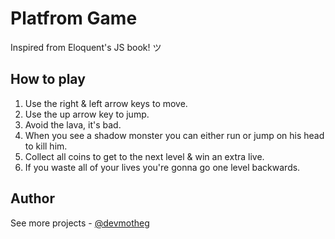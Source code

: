 # Platfrom Game

Inspired from Eloquent's JS book! ツ

## How to play

1. Use the right & left arrow keys to move.
2. Use the up arrow key to jump.
3. Avoid the lava, it's bad.
4. When you see a shadow monster you can either run or jump on his head to kill him.
5. Collect all coins to get to the next level & win an extra live.
6. If you waste all of your lives you're gonna go one level backwards.

## Author

See more projects - [@devmotheg](https://github.com/devmotheg?tab=repositories)
